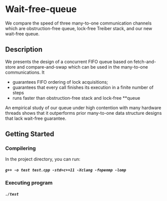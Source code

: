 # Wait-free-queue

We compare the speed of three many-to-one communication channels which are obstruction-free queue, lock-free Treiber stack, and our new wait-free queue. 

## Description

We presents the  design of a concurrent FIFO queue based on fetch-and-store and compare-and-swap which can be used in the many-to-one communications. It  

- guarantees FIFO ordering of lock acquisitions;
- guarantees that every call finishes its execution in a finite number of steps
- runs faster than obstruction-free stack and lock-free **queue

An empirical study of our queue under high contention with many hardware threads shows that it outperforms prior many-to-one data structure designs that lack wait-free guarantee.

## Getting Started


### Compilering 

In the project directory, you can run:

##### `g++ -o test test.cpp -std=c++11 -Xclang -fopenmp -lomp`

### Executing program

##### `./test`
